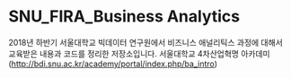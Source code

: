 # SNU_FIRA_Business Analytics

2018년 하반기 서울대학교 빅데이터 연구원에서 비즈니스 애널리틱스 과정에 대해서 교육받은 내용과 코드를 정리한 저장소입니다.
서울대학교 4차산업혁명 아카데미 (http://bdi.snu.ac.kr/academy/portal/index.php/ba_intro)

